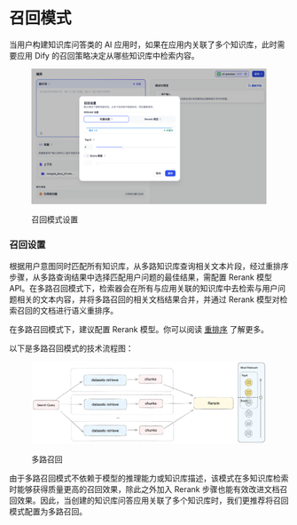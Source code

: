 # 召回模式

当用户构建知识库问答类的 AI 应用时，如果在应用内关联了多个知识库，此时需要应用 Dify 的召回策略决定从哪些知识库中检索内容。

<figure><img src="../../../.gitbook/assets/zh-rag-multiple.png" alt=""><figcaption><p>召回模式设置</p></figcaption></figure>

### 召回设置

根据用户意图同时匹配所有知识库，从多路知识库查询相关文本片段，经过重排序步骤，从多路查询结果中选择匹配用户问题的最佳结果，需配置 Rerank 模型 API。在多路召回模式下，检索器会在所有与应用关联的知识库中去检索与用户问题相关的文本内容，并将多路召回的相关文档结果合并，并通过 Rerank 模型对检索召回的文档进行语义重排序。

在多路召回模式下，建议配置 Rerank 模型。你可以阅读 [重排序](https://docs.dify.ai/v/zh-hans/learn-more/extended-reading/retrieval-augment/rerank) 了解更多。

以下是多路召回模式的技术流程图：

<figure><img src="../../../.gitbook/assets/image (134).png" alt=""><figcaption><p>多路召回</p></figcaption></figure>

由于多路召回模式不依赖于模型的推理能力或知识库描述，该模式在多知识库检索时能够获得质量更高的召回效果，除此之外加入 Rerank 步骤也能有效改进文档召回效果。因此，当创建的知识库问答应用关联了多个知识库时，我们更推荐将召回模式配置为多路召回。
